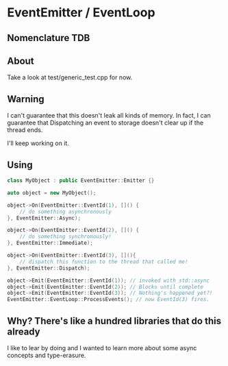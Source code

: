 # EventEmitter / EventLoop
## Nomenclature TDB

## About
Take a look at test/generic_test.cpp for now.

## Warning
I can't guarantee that this doesn't leak all kinds of memory.  In fact, I can guarantee that Dispatching an event to storage doesn't clear up if the thread ends.

I'll keep working on it.

## Using
```c++
class MyObject : public EventEmitter::Emitter {}

auto object = new MyObject();

object->On(EventEmitter::EventId(1), []() {
	// do something asynchronously
}, EventEmitter::Async);

object->On(EventEmitter::EventId(2), []() {
	// do something synchronously!
}, EventEmitter::Immediate);

object->On(EventEmitter::EventId(3), [](){
	// dispatch this function to the thread that called me!
}, EventEmitter::Dispatch);

object->Emit(EventEmitter::EventId(1)); // invoked with std::async
object->Emit(EventEmitter::EventId(2)); // Blocks until complete
object->Emit(EventEmitter::EventId(3)); // Nothing's happened yet?!
EventEmitter::EventLoop::ProcessEvents(); // now EventId(3) fires.
```

## Why?  There's like a hundred libraries that do this already
I like to lear by doing and I wanted to learn more about some async concepts and type-erasure.
